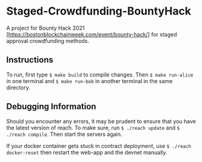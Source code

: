 # Staged-Crowdfunding-BountyHack

A project for Bounty Hack 2021 [https://bostonblockchainweek.com/event/bounty-hack/] for staged approval crowdfunding methods.

## Instructions

To run, first type `$ make build` to compile changes. Then `$ make run-alice` in one terminal and `$ make run-bob` in another terminal in the same directory.

## Debugging Information

Should you encounter any errors, it may be prudent to ensure that you have the latest version of reach. To make sure, run `$ ./reach update` and `$ ./reach compile`. Then start the servers again.

If your docker container gets stuck in contract deployment, use `$ ./reach docker-reset` then restart the web-app and the devnet manually.